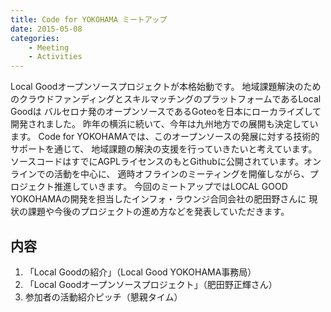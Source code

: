 ```yaml
---
title: Code for YOKOHAMA ミートアップ
date: 2015-05-08
categories:
    - Meeting
    - Activities
---
```


Local Goodオープンソースプロジェクトが本格始動です。
 地域課題解決のためのクラウドファンディングとスキルマッチングのプラットフォームであるLocal Goodは
バルセロナ発のオープンソースであるGoteoを日本にローカライズして開発されました。
 昨年の横浜に続いて、今年は九州地方での展開も決定しています。
 Code for YOKOHAMAでは、このオープンソースの発展に対する技術的サポートを通じて、
地域課題の解決の支援を行っていきたいと考えています。
 ソースコードはすでにAGPLライセンスのもとGithubに公開されています。オンラインでの活動を中心に、
適時オフラインのミーティングを開催しながら、プロジェクト推進していきます。
 今回のミートアップではLOCAL GOOD YOKOHAMAの開発を担当したインフォ・ラウンジ合同会社の肥田野さんに
現状の課題や今後のプロジェクトの進め方などを発表していただきます。

## 内容
1. 「Local Goodの紹介」（Local Good YOKOHAMA事務局）
2. 「Local Goodオープンソースプロジェクト」（肥田野正輝さん）
3. 参加者の活動紹介ピッチ（懇親タイム）


